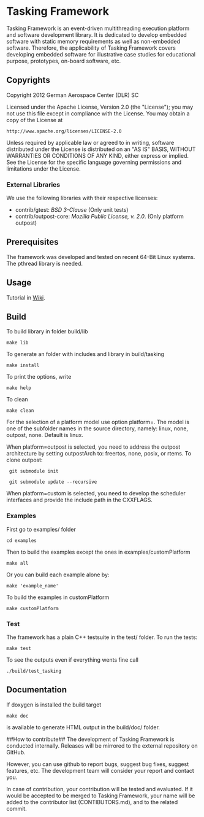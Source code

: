 # Tasking Framework #

Tasking Framework is an event-driven multithreading execution platform and software development library.
It is dedicated to develop embedded software with static memory requirements as well as non-embedded software. Therefore, the applicability of Tasking Framework covers developing embedded software for illustrative case studies for educational purpose, prototypes, on-board software, etc.  

## Copyrights ##
Copyright 2012 German Aerospace Center (DLR) SC

Licensed under the Apache License, Version 2.0 (the "License");
you may not use this file except in compliance with the License.
You may obtain a copy of the License at

    http://www.apache.org/licenses/LICENSE-2.0

Unless required by applicable law or agreed to in writing, software
distributed under the License is distributed on an "AS IS" BASIS,
WITHOUT WARRANTIES OR CONDITIONS OF ANY KIND, either express or implied.
See the License for the specific language governing permissions and
limitations under the License.

### External Libraries ###
We use the following libraries with their respective licenses: 

  - contrib/gtest: *BSD 3-Clause* (Only unit tests)
  - contrib/outpost-core: *Mozilla Public License, v. 2.0*. (Only platform outpost)
  
## Prerequisites ##
The framework was developed and tested on recent 64-Bit Linux systems. The 
pthread library is needed.

## Usage ##
Tutorial in [Wiki](https://github.com/DLR-SC/tasking-framework/wiki).

## Build ##
To build library in folder build/lib 

    make lib

To generate an folder with includes and library in build/tasking 

    make install
  
To print the options, write

    make help

To clean

    make clean


For the selection of a platform model use option platform=<model>. The model is one of the subfolder names in the source directory, namely: linux, none, outpost, none. Default is linux. 

 When platform=outpost is selected, you need to address the outpost architecture by setting outpostArch to: freertos, none, posix, or rtems. To clone outpost:
 
     git submodule init
     
     git submodule update --recursive
 
 When platform=custom is selected, you need to develop the scheduler interfaces and provide the include path in the CXXFLAGS.
 

### Examples ###
First go to examples/ folder

    cd examples
 
 Then to build the examples except the ones in examples/customPlatform
 
    make all
    
Or you can build each example alone by:

    make 'example_name'
    
To build the examples in customPlatform

    make customPlatform
    

 
### Test ###
The framework has a plain C++ testsuite in the test/ folder. To run the tests:

    make test
    
To see the outputs even if everything wents fine call

    ./build/test_tasking 

## Documentation ##
If doxygen is installed the build target
  
    make doc 

is available to generate HTML output in the build/doc/ folder.

##How to contribute##
The development of Tasking Framework is conducted internally. Releases will be mirrored to the external repository on GitHub. 

However, you can use github to report bugs, suggest bug fixes, suggest features, etc. The development team will consider your report and contact you. 

In case of contribution, your contribution will be tested and evaluated. If it would be accepted to be merged to Tasking Framework, your name will be added to the contributor list (CONTIBUTORS.md), and to the related commit. 
